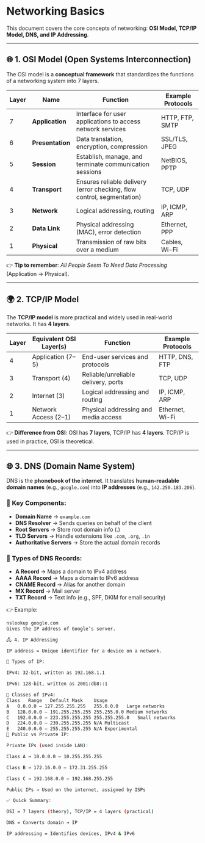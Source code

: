 # Networking Basics  

This document covers the core concepts of networking: **OSI Model, TCP/IP Model, DNS, and IP Addressing**.  

---

## 🌐 1. OSI Model (Open Systems Interconnection)  

The OSI model is a **conceptual framework** that standardizes the functions of a networking system into 7 layers.  

| Layer | Name              | Function                                                                 | Example Protocols |
|-------|-------------------|--------------------------------------------------------------------------|-------------------|
| 7     | **Application**   | Interface for user applications to access network services               | HTTP, FTP, SMTP   |
| 6     | **Presentation**  | Data translation, encryption, compression                                | SSL/TLS, JPEG     |
| 5     | **Session**       | Establish, manage, and terminate communication sessions                  | NetBIOS, PPTP     |
| 4     | **Transport**     | Ensures reliable delivery (error checking, flow control, segmentation)   | TCP, UDP          |
| 3     | **Network**       | Logical addressing, routing                                              | IP, ICMP, ARP     |
| 2     | **Data Link**     | Physical addressing (MAC), error detection                              | Ethernet, PPP     |
| 1     | **Physical**      | Transmission of raw bits over a medium                                   | Cables, Wi-Fi     |

👉 **Tip to remember**: *All People Seem To Need Data Processing* (Application → Physical).  

---

## 🌍 2. TCP/IP Model  

The **TCP/IP model** is more practical and widely used in real-world networks. It has **4 layers**.  

| Layer | Equivalent OSI Layer(s)     | Function                                   | Example Protocols |
|-------|-----------------------------|--------------------------------------------|-------------------|
| 4     | Application (7–5)           | End-user services and protocols            | HTTP, DNS, FTP    |
| 3     | Transport (4)               | Reliable/unreliable delivery, ports        | TCP, UDP          |
| 2     | Internet (3)                | Logical addressing and routing             | IP, ICMP, ARP     |
| 1     | Network Access (2–1)        | Physical addressing and media access       | Ethernet, Wi-Fi   |

👉 **Difference from OSI**: OSI has **7 layers**, TCP/IP has **4 layers**. TCP/IP is used in practice, OSI is theoretical.  

---

## 🌐 3. DNS (Domain Name System)  

DNS is the **phonebook of the internet**. It translates **human-readable domain names** (e.g., `google.com`) into **IP addresses** (e.g., `142.250.183.206`).  

### 🔑 Key Components:  
- **Domain Name** → `example.com`  
- **DNS Resolver** → Sends queries on behalf of the client  
- **Root Servers** → Store root domain info (.)  
- **TLD Servers** → Handle extensions like `.com`, `.org`, `.in`  
- **Authoritative Servers** → Store the actual domain records  

### 📄 Types of DNS Records:  
- **A Record** → Maps a domain to IPv4 address  
- **AAAA Record** → Maps a domain to IPv6 address  
- **CNAME Record** → Alias for another domain  
- **MX Record** → Mail server  
- **TXT Record** → Text info (e.g., SPF, DKIM for email security)  

👉 Example:  
```bash
nslookup google.com
Gives the IP address of Google’s server.

🖧 4. IP Addressing

IP address = Unique identifier for a device on a network.

🔹 Types of IP:

IPv4: 32-bit, written as 192.168.1.1

IPv6: 128-bit, written as 2001:db8::1

🔹 Classes of IPv4:
Class	Range	Default Mask	Usage
A	0.0.0.0 – 127.255.255.255	255.0.0.0	Large networks
B	128.0.0.0 – 191.255.255.255	255.255.0.0	Medium networks
C	192.0.0.0 – 223.255.255.255	255.255.255.0	Small networks
D	224.0.0.0 – 239.255.255.255	N/A	Multicast
E	240.0.0.0 – 255.255.255.255	N/A	Experimental
🔹 Public vs Private IP:

Private IPs (used inside LAN):

Class A → 10.0.0.0 – 10.255.255.255

Class B → 172.16.0.0 – 172.31.255.255

Class C → 192.168.0.0 – 192.168.255.255

Public IPs → Used on the internet, assigned by ISPs

✅ Quick Summary:

OSI = 7 layers (theory), TCP/IP = 4 layers (practical)

DNS = Converts domain → IP

IP addressing = Identifies devices, IPv4 & IPv6
